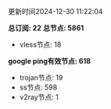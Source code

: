 更新时间2024-12-30 11:22:04

**总订阅: 22**
**总节点: 5861**
- vless节点: 18

**google ping有效节点: 618**
- trojan节点: 19
- ss节点: 598
- v2ray节点: 1

